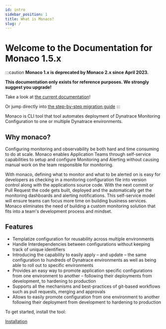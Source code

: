 ```yaml
---
id: intro
sidebar_position: 1
title: What is Monaco?
slug: /
---
```


# Welcome to the Documentation for Monaco 1.5.x

:::caution
**Monaco 1.x is deprecated by Monaco 2.x since April 2023.**

**This documentation only exists for reference purposes. We strongly suggest you upgrade!**

Take a look at [the current documentation](https://docs.dynatrace.com/docs/shortlink/configuration-as-code)!

Or jump directly into [the step-by-step migration guide](https://docs.dynatrace.com/docs/shortlink/configuration-as-code-migrate-to-v2)
:::

Monaco is CLI tool that tool automates deployment of Dynatrace Monitoring Configuration to one or multiple Dynatrace environments.

## Why monaco?

Configuring monitoring and observability be both hard and time consuming to do at scale. Monaco enables Application Teams through self-service capabilities to setup and configure Monitoring and Alerting without causing manual work on the team responsible for monitoring.

With monaco, defining what to monitor and what to be alerted on is easy for developers as checking in a monitoring configuration file into version control along with the applications source code. With the next commit or Pull Request the code gets built, deployed and the automatically get the monitoring dashboards and alerting notifications. This self-service model will ensure teams can focus more time on building business services. Monaco eliminates the need of  building a custom monitoring solution that fits into a team's development process and mindset.

## Features

- Templatize configuration for reusability across multiple environments
- Handle Interdependencies between configurations without keeping track of unique identifiers
- Introducing the capability to easily apply – and update – the same configuration to hundreds of Dynatrace environments as well as being able to roll out to specific environments
- Provides an easy way to promote application specific configurations from one environment to another – following their deployments from development, to hardening to production
- Supports all the mechanisms and best-practices of git-based workflows such as pull requests, merging and approvals
- Allows to easily promote configuration from one environment to another following their deployment from development to hardening to production

To get started, install the tool:

[Installation](./installation.md)
